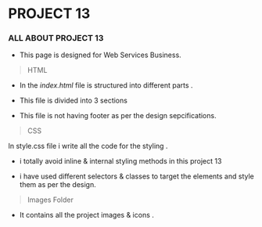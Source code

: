 # PROJECT 13

### ALL ABOUT PROJECT 13

  - This page is designed for Web Services Business.

>HTML

- In the *index.html* file is  structured into different parts .

- This file is divided into 3 sections 

- This file is not having footer as per the design sepcifications.


> CSS

In style.css file i write all the code for the styling . 

- i totally avoid inline & internal styling     methods in this project 13

- i have used different selectors & classes to target the elements and style them as per the design.

> Images Folder

- It contains all the project images & icons .